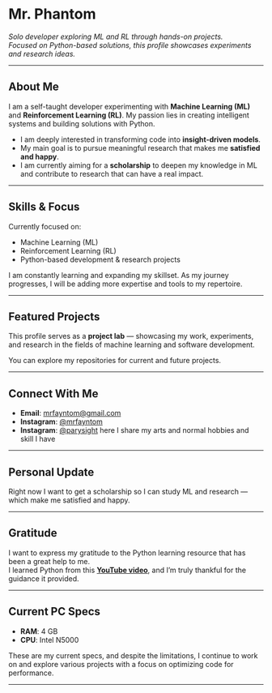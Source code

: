 # Mr. Phantom

*Solo developer exploring ML and RL through hands-on projects.*  
*Focused on Python-based solutions, this profile showcases experiments and research ideas.*

---

## About Me

I am a self-taught developer experimenting with **Machine Learning (ML)** and **Reinforcement Learning (RL)**. My passion lies in creating intelligent systems and building solutions with Python.

- I am deeply interested in transforming code into **insight-driven models**.
- My main goal is to pursue meaningful research that makes me **satisfied and happy**.
- I am currently aiming for a **scholarship** to deepen my knowledge in ML and contribute to research that can have a real impact.

---

## Skills & Focus

Currently focused on:
- Machine Learning (ML)
- Reinforcement Learning (RL)
- Python-based development & research projects

I am constantly learning and expanding my skillset. As my journey progresses, I will be adding more expertise and tools to my repertoire.

---

## Featured Projects

This profile serves as a **project lab** — showcasing my work, experiments, and research in the fields of machine learning and software development.

You can explore my repositories for current and future projects. 

---

## Connect With Me

- **Email**: [mrfayntom@gmail.com](mailto:mrfayntom@gmail.com)
- **Instagram**: [@mrfayntom](https://www.instagram.com/mrfayntom/)
- **Instagram**: [@parysight](https://www.instagram.com/parysight/) here I share my arts and normal hobbies and skill I have

---

## Personal Update

Right now I want to get a scholarship so I can study ML and research — which make me satisfied and happy.

---

## Gratitude

I want to express my gratitude to the Python learning resource that has been a great help to me.  
I learned Python from this [**YouTube video**](https://youtu.be/UrsmFxEIp5k?si=pFbSM9L5gtr0jGL7), and I’m truly thankful for the guidance it provided.

---

## Current PC Specs

- **RAM**: 4 GB
- **CPU**: Intel N5000

These are my current specs, and despite the limitations, I continue to work on and explore various projects with a focus on optimizing code for performance.

---
